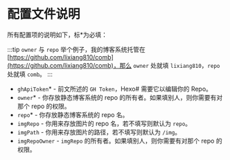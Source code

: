 # 配置文件说明

所有配置项的说明如下，标\*为必填：

:::tip `owner` 与 `repo`
举个例子，我的博客系统托管在 [https://github.com/lixiang810/comb](https://github.com/lixiang810/comb)，那么 `owner` 处就填 `lixiang810`，`repo` 处就填 `comb`。
:::

- `ghApiToken`\* - 前文所述的 `GH Token`，Hexo\# 需要它以编辑你的 Repo。
- `owner`\* - 你存放静态博客系统的 repo 的所有者。如果填别人，则你需要有对那个 repo 的权限。
- `repo`\* - 你存放静态博客系统的 repo 名。
- `imgRepo` - 你用来存放图片的 repo 名，若不填写则默认为 `repo`。
- `imgPath` - 你用来存放图片的路径，若不填写则默认为 `/img`。
- `imgRepoOwner` - `imgRepo` 的所有者。如果填别人，则你需要有对那个 repo 的权限。
